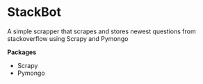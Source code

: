 # StackBot
A simple scrapper that scrapes and stores newest questions from stackoverflow using Scrapy and Pymongo

**Packages**
  * Scrapy
  * Pymongo
